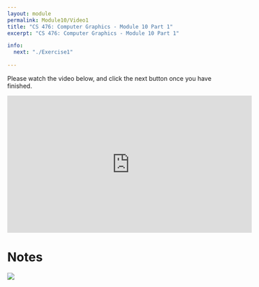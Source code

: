 ```yaml
---
layout: module
permalink: Module10/Video1
title: "CS 476: Computer Graphics - Module 10 Part 1"
excerpt: "CS 476: Computer Graphics - Module 10 Part 1"

info:
  next: "./Exercise1"
  
---
```


Please watch the video below, and click the next button once you have finished. 

<iframe width="560" height="315" src="https://www.youtube.com/embed/GNqWEcjLMRY" frameborder="0" allow="accelerometer; autoplay; clipboard-write; encrypted-media; gyroscope; picture-in-picture" allowfullscreen></iframe>

<h1>Notes</h1>
<img src = "../images/Unit2/Lambertian.svg">